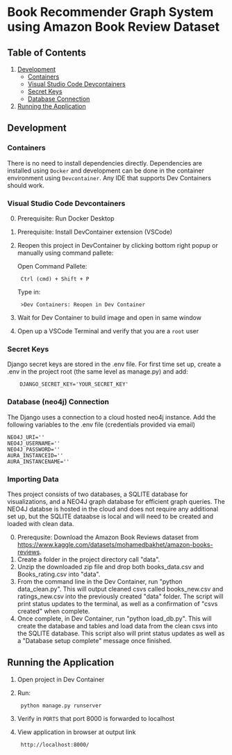 # Book Recommender Graph System using Amazon Book Review Dataset

## Table of Contents
1. [Development](#development)
   - [Containers](#containers)
   - [Visual Studio Code Devcontainers](#visual-studio-code-devcontainers)
   - [Secret Keys](#secret-keys)
   - [Database Connection](#neo4j-connection)
2. [Running the Application](#running-the-application)

## Development

### Containers
There is no need to install dependencies directly. Dependencies are installed using `Docker` and development can be done in the container environment using `Devcontainer`. Any IDE that supports Dev Containers should work.

### Visual Studio Code Devcontainers
0. Prerequisite: Run Docker Desktop
1. Prerequisite: Install DevContainer extension (VSCode)
2. Reopen this project in DevContainer by clicking bottom right popup or manually using command pallete:

    Open Command Pallete:

        Ctrl (cmd) + Shift + P

    Type in: 

        >Dev Containers: Reopen in Dev Container

3. Wait for Dev Container to build image and open in same window
4. Open up a VSCode Terminal and verify that you are a `root` user

### Secret Keys
Django secret keys are stored in the .env file. For first time set up, create a .env in the project root (the same level as manage.py) and add:

        DJANGO_SECRET_KEY='YOUR_SECRET_KEY'

### Database (neo4j) Connection
The Django uses a connection to a cloud hosted neo4j instance. Add the following variables to the .env file (credentials provided via email)

    NEO4J_URI=''  
    NEO4J_USERNAME=''  
    NEO4J_PASSWORD=''  
    AURA_INSTANCEID=''  
    AURA_INSTANCENAME=''  

### Importing Data
Thes project consists of two databases, a SQLITE database for visualizations, and a NEO4J graph database for efficient graph queries.
The NEO4J databse is hosted in the cloud and does not require any additional set up, but the SQLITE dataabse is local and will need to be created and loaded with clean data.

0. Prerequsite: Download the Amazon Book Reviews dataset from https://www.kaggle.com/datasets/mohamedbakhet/amazon-books-reviews.
1. Create a folder in the project directory call "data".
2. Unzip the downloaded zip file and drop both books_data.csv and Books_rating.csv into "data".
3. From the command line in the Dev Container, run "python data_clean.py". This will output cleaned csvs called books_new.csv and ratings_new.csv into the previously created "data" folder. The script    will print status updates to the terminal, as well as a confirmation of "csvs created" when complete.
4. Once complete, in Dev Container, run "python load_db.py". This will create the database and tables and load data from the clean csvs into the SQLITE database. This script also will print status updates as well as a "Database setup complete" message once finished.

## Running the Application
1. Open project in Dev Container
2. Run:

        python manage.py runserver

3. Verify in `PORTS` that port 8000 is forwarded to localhost
4. View application in browser at output link

        http://localhost:8000/
